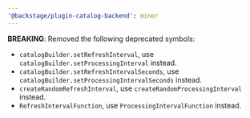 ```yaml
---
'@backstage/plugin-catalog-backend': minor
---
```


**BREAKING**: Removed the following deprecated symbols:

- `catalogBuilder.setRefreshInterval`, use `catalogBuilder.setProcessingInterval` instead.
- `catalogBuilder.setRefreshIntervalSeconds`, use `catalogBuilder.setProcessingIntervalSeconds` instead.
- `createRandomRefreshInterval`, use `createRandomProcessingInterval` instead.
- `RefreshIntervalFunction`, use `ProcessingIntervalFunction` instead.

